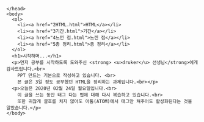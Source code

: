 <!DOCTYPE html>
  <html lang="en" dir="ltr">
    <head>
      <meta charset="utf-8">

    </head>
    <body>
      <ol>
        <li><a href="2HTML.html">HTML</a></li>
        <li><a href="3기간.html">기간</a></li>
        <li><a href="4느낀 점.html">느낀 점</a></li>
        <li><a href="5총 정리.html">총 정리</a></li>
      </ol>
      <h1>시작하며...</h1>
      <p>먼저 공부를 시작하도록 도와주신 <strong> <u>druker</u> 선생님</strong>에게 감사드립니다.<br>
        PPT 만드는 기분으로 작성하고 있습니다. <br>
        본 글은 3일 정도 공부했던 HTML을 정리하는 과제입니다.<br></p>
      <p>오늘은 2020년 02월 24일 월요일입니다.<br>
        이 글을 쓰는 동안 태그 다는 법에 대해 다시 복습하고 있습니다.<br>
        또한 귀찮게 괄호를 치지 않아도 아톰(ATOM)에서 태그만 쳐주어도 활성화된다는 것을 알았습니다.</p>
    </body>
  </html>
